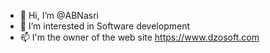- 👋 Hi, I’m @ABNasri
- 👀 I’m interested in Software development
- 📫 I'm the owner of the web site  https://www.dzosoft.com

<!---
ABNasri/ABNasri is a ✨ special ✨ repository because its `README.md` (this file) appears on your GitHub profile.
You can click the Preview link to take a look at your changes.
--->
